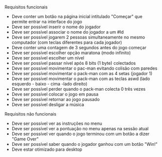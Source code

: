 Requisitos funcionais
- Deve conter um botão na página inicial intitulado "Começar" que permite entrar na interface do jogo
- Deve ser possível inserir o nome do jogador
- Deve ser possível associar o nome do jogador a um #Id
- Deve ser possível jogarem 2 pessoas simultaneamente no mesmo computador (com teclas diferentes para cada jogador)
- Deve conter uma contagem de 3 segundos antes do jogo começar
- Deve ser possível escolher opção maratona (modo infinito)
- Deve ser possível escolher um nível
- Deve ser possível passar nível após 8 bits (1 byte) colectados
- Deve ser possível movimentar o pac-man evitando colisão com paredes
- Deve ser possível movimentar o pack-man com as 4 setas (jogador 1)
- Deve ser possível movimentar o pack-man com as teclas aswd (lado esquerdo - baixo - cima -lado direito)
- Deve ser possível perder quando o pack-man colecta 0 três vezes
- Deve ser possível colocar o jogo em pausa
- Deve ser possível retornar ao jogo pausado
- Deve ser possível desligar a música


Requisitos não funcionais 
- Deve ser possível ver as instruções no menu
- Deve ser possível ver a pontuação no menu apenas na sessão atual
- Deve ser possível ver quando o jogo terminou com um botão a dizer "Game Over"
- Deve ser possível saber quando o jogador ganhou com um botão "Win!"
- Deve estar otimizado para desktop
